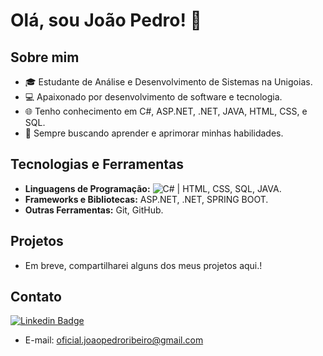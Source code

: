 # Olá, sou João Pedro! 👋

## Sobre mim
- 🎓 Estudante de Análise e Desenvolvimento de Sistemas na Unigoias.
- 💻 Apaixonado por desenvolvimento de software e tecnologia.
- 🌐 Tenho conhecimento em C#, ASP.NET, .NET, JAVA, HTML, CSS, e SQL.
- 🚀 Sempre buscando aprender e aprimorar minhas habilidades.

## Tecnologias e Ferramentas
- **Linguagens de Programação:** ![C#](https://img.shields.io/badge/c%23-%23239120.svg?style=for-the-badge&logo=csharp&logoColor=white) | HTML, CSS, SQL, JAVA.
- **Frameworks e Bibliotecas:** ASP.NET, .NET, SPRING BOOT.
- **Outras Ferramentas:** Git, GitHub.

## Projetos
- Em breve, compartilharei alguns dos meus projetos aqui.!

## Contato
[![Linkedin Badge](https://img.shields.io/badge/-LinkedIn-6633cc?style=flat-square&logo=Linkedin&logoColor=white&link=https://www.linkedin.com/in/joão-pedro-ribeiro-da-silva-8a5887257)](www.linkedin.com/in/joão-pedro-ribeiro-da-silva-8a5887257)
- E-mail: oficial.joaopedroribeiro@gmail.com


